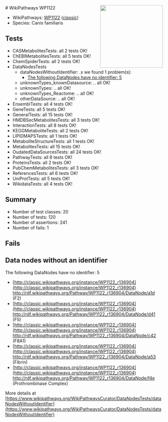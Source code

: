 <img style="float: right; width: 200px" src="https://upload.wikimedia.org/wikipedia/commons/thumb/8/83/Wplogo_with_text_500.png/640px-Wplogo_with_text_500.png" />
# WikiPathways WP1122

* WikiPathways: [WP1122](https://wikipathways.org/pathways/WP1122) ([classic](https://classic.wikipathways.org/instance/WP1122))
* Species: Canis familiaris
## Tests
* CASMetabolitesTests: all 2 tests OK!
* ChEBIMetabolitesTests: all 5 tests OK!
* ChemSpiderTests: all 2 tests OK!
* DataNodesTests
    * dataNodesWithoutIdentifier: .x we found 1 problem(s):
        * [The following DataNodes have no identifier: 5](#d2d32fa4)
    * unknownTypes_knownDatasource: .. all OK!
    * unknownTypes: .. all OK!
    * unknownTypes_Reactome: .. all OK!
    * otherDataSource: .. all OK!
* EnsemblTests: all 4 tests OK!
* GeneTests: all 5 tests OK!
* GeneralTests: all 15 tests OK!
* HMDBSecMetabolitesTests: all 3 tests OK!
* InteractionTests: all 8 tests OK!
* KEGGMetaboliteTests: all 2 tests OK!
* LIPIDMAPSTests: all 1 tests OK!
* MetaboliteStructureTests: all 1 tests OK!
* MetabolitesTests: all 15 tests OK!
* OudatedDataSourcesTests: all 24 tests OK!
* PathwayTests: all 8 tests OK!
* ProteinsTests: all 2 tests OK!
* PubChemMetabolitesTests: all 3 tests OK!
* ReferencesTests: all 6 tests OK!
* UniProtTests: all 5 tests OK!
* WikidataTests: all 4 tests OK!


## Summary

* Number of test classes: 20
* Number of tests: 120
* Number of assertions: 241
* Number of fails: 1

## Fails

<a name="d2d32fa4" />

## Data nodes without an identifier

The following DataNodes have no identifier: 5

* [http://classic.wikipathways.org/instance/WP1122_r136904](http://classic.wikipathways.org/instance/WP1122_r136904) http://rdf.wikipathways.org/Pathway/WP1122_r136904/DataNode/a1d (F2)
* [http://classic.wikipathways.org/instance/WP1122_r136904](http://classic.wikipathways.org/instance/WP1122_r136904) http://rdf.wikipathways.org/Pathway/WP1122_r136904/DataNode/d41 (F5)
* [http://classic.wikipathways.org/instance/WP1122_r136904](http://classic.wikipathways.org/instance/WP1122_r136904) http://rdf.wikipathways.org/Pathway/WP1122_r136904/DataNode/c42 (F8A1)
* [http://classic.wikipathways.org/instance/WP1122_r136904](http://classic.wikipathways.org/instance/WP1122_r136904) http://rdf.wikipathways.org/Pathway/WP1122_r136904/DataNode/a53 (Fibrin)
* [http://classic.wikipathways.org/instance/WP1122_r136904](http://classic.wikipathways.org/instance/WP1122_r136904) http://rdf.wikipathways.org/Pathway/WP1122_r136904/DataNode/f4e (Prothrombinase Complex)


More details at [https://www.wikipathways.org/WikiPathwaysCurator/DataNodesTests/dataNodesWithoutIdentifier](https://www.wikipathways.org/WikiPathwaysCurator/DataNodesTests/dataNodesWithoutIdentifier)


